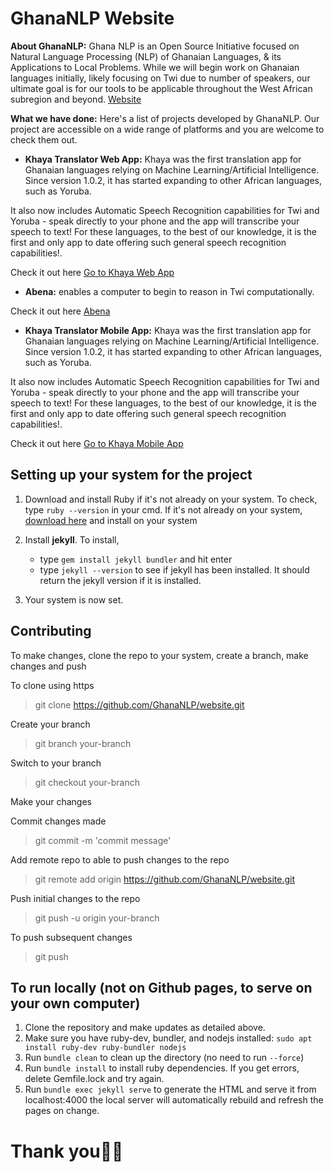 # GhanaNLP Website


**About GhanaNLP:** Ghana NLP is an Open Source Initiative focused on Natural Language Processing (NLP) of Ghanaian Languages, & its Applications to Local Problems. While we will begin work on Ghanaian languages initially, likely focusing on Twi due to number of speakers, our ultimate goal is for our tools to be applicable throughout the West African subregion and beyond. [Website](https://ghananlp.org/)

**What we have done:** Here's a list of projects developed by GhanaNLP. Our project are accessible on a wide range of platforms and you are welcome to check them out. 



- **Khaya Translator Web App:** Khaya was the first translation app for Ghanaian languages relying on Machine Learning/Artificial Intelligence. Since version 1.0.2, it has started expanding to other African languages, such as Yoruba.

It also now includes Automatic Speech Recognition capabilities for Twi and Yoruba - speak directly to your phone and the app will transcribe your speech to text! For these languages, to the best of our knowledge, it is the first and only app to date offering such general speech recognition capabilities!.

Check it out here [Go to Khaya Web App](https://ghananlp.org/project/translator-webapp/)


- **Abena:** enables a computer to begin to reason in Twi computationally.

Check it out here [Abena](https://ghananlp.org/project/abena/)


- **Khaya Translator Mobile App:** Khaya was the first translation app for Ghanaian languages relying on Machine Learning/Artificial Intelligence. Since version 1.0.2, it has started expanding to other African languages, such as Yoruba.

It also now includes Automatic Speech Recognition capabilities for Twi and Yoruba - speak directly to your phone and the app will transcribe your speech to text! For these languages, to the best of our knowledge, it is the first and only app to date offering such general speech recognition capabilities!.

Check it out here [Go to Khaya Mobile App](https://ghananlp.org/project/khaya-android/)


## Setting up your system for the project

1. Download and install Ruby if it's not already on your system. To check, type `ruby --version` in your cmd. If it's not already on your system, [download here](https://rubyinstaller.org/downloads/) and install on your system

2. Install **jekyll**. To install,
    - type `gem install jekyll bundler` and hit enter
    - type `jekyll --version` to see if jekyll has been installed. It should return the jekyll version if it is installed.

3. Your system is now set.


## Contributing


To make changes, clone the repo to your system, create a branch, make changes and push

To clone using https
> git clone https://github.com/GhanaNLP/website.git

Create your branch
> git branch your-branch

Switch to your branch
> git checkout your-branch

Make your changes

Commit changes made
> git commit -m 'commit message'

Add remote repo to able to push changes to the repo
> git remote add origin https://github.com/GhanaNLP/website.git

Push initial changes to the repo
> git push -u origin your-branch

To push subsequent changes
> git push

## To run locally (not on Github pages, to serve on your own computer)

1. Clone the repository and make updates as detailed above.
2. Make sure you have ruby-dev, bundler, and nodejs installed: `sudo apt install ruby-dev ruby-bundler nodejs`
3. Run `bundle clean` to clean up the directory (no need to run `--force`)
4. Run `bundle install` to install ruby dependencies. If you get errors, delete Gemfile.lock and try again.
5. Run  `bundle exec jekyll serve` to generate the HTML and serve it from localhost:4000 the local server will automatically rebuild and refresh the pages on change.


# Thank you🙏🏾

